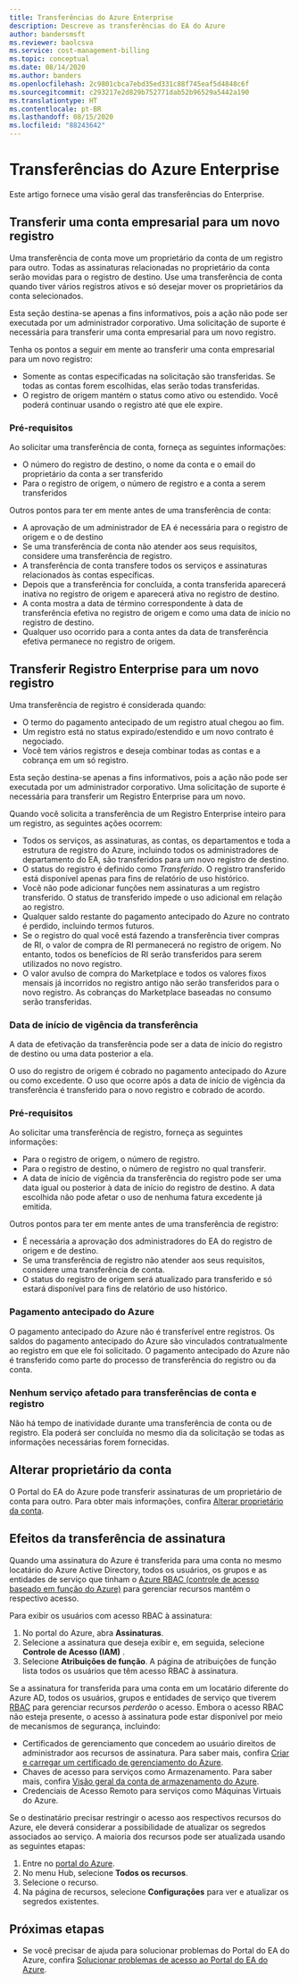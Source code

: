 ```yaml
---
title: Transferências do Azure Enterprise
description: Descreve as transferências do EA do Azure
author: bandersmsft
ms.reviewer: baolcsva
ms.service: cost-management-billing
ms.topic: conceptual
ms.date: 08/14/2020
ms.author: banders
ms.openlocfilehash: 2c9801cbca7ebd35ed331c88f745eaf5d4848c6f
ms.sourcegitcommit: c293217e2d829b752771dab52b96529a5442a190
ms.translationtype: HT
ms.contentlocale: pt-BR
ms.lasthandoff: 08/15/2020
ms.locfileid: "88243642"
---
```

# <a name="azure-enterprise-transfers"></a>Transferências do Azure Enterprise

Este artigo fornece uma visão geral das transferências do Enterprise.

## <a name="transfer-an-enterprise-account-to-a-new-enrollment"></a>Transferir uma conta empresarial para um novo registro

Uma transferência de conta move um proprietário da conta de um registro para outro. Todas as assinaturas relacionadas no proprietário da conta serão movidas para o registro de destino. Use uma transferência de conta quando tiver vários registros ativos e só desejar mover os proprietários da conta selecionados.

Esta seção destina-se apenas a fins informativos, pois a ação não pode ser executada por um administrador corporativo. Uma solicitação de suporte é necessária para transferir uma conta empresarial para um novo registro.

Tenha os pontos a seguir em mente ao transferir uma conta empresarial para um novo registro:

- Somente as contas especificadas na solicitação são transferidas. Se todas as contas forem escolhidas, elas serão todas transferidas.
- O registro de origem mantém o status como ativo ou estendido. Você poderá continuar usando o registro até que ele expire.

### <a name="prerequisites"></a>Pré-requisitos

Ao solicitar uma transferência de conta, forneça as seguintes informações:

- O número do registro de destino, o nome da conta e o email do proprietário da conta a ser transferido
- Para o registro de origem, o número de registro e a conta a serem transferidos

Outros pontos para ter em mente antes de uma transferência de conta:

- A aprovação de um administrador de EA é necessária para o registro de origem e o de destino
- Se uma transferência de conta não atender aos seus requisitos, considere uma transferência de registro.
- A transferência de conta transfere todos os serviços e assinaturas relacionados às contas específicas.
- Depois que a transferência for concluída, a conta transferida aparecerá inativa no registro de origem e aparecerá ativa no registro de destino.
- A conta mostra a data de término correspondente à data de transferência efetiva no registro de origem e como uma data de início no registro de destino.
- Qualquer uso ocorrido para a conta antes da data de transferência efetiva permanece no registro de origem.

## <a name="transfer-enterprise-enrollment-to-a-new-one"></a>Transferir Registro Enterprise para um novo registro

Uma transferência de registro é considerada quando:

- O termo do pagamento antecipado de um registro atual chegou ao fim.
- Um registro está no status expirado/estendido e um novo contrato é negociado.
- Você tem vários registros e deseja combinar todas as contas e a cobrança em um só registro.

Esta seção destina-se apenas a fins informativos, pois a ação não pode ser executada por um administrador corporativo. Uma solicitação de suporte é necessária para transferir um Registro Enterprise para um novo.

Quando você solicita a transferência de um Registro Enterprise inteiro para um registro, as seguintes ações ocorrem:

- Todos os serviços, as assinaturas, as contas, os departamentos e toda a estrutura de registro do Azure, incluindo todos os administradores de departamento do EA, são transferidos para um novo registro de destino.
- O status do registro é definido como _Transferido_. O registro transferido está disponível apenas para fins de relatório de uso histórico.
- Você não pode adicionar funções nem assinaturas a um registro transferido. O status de transferido impede o uso adicional em relação ao registro.
- Qualquer saldo restante do pagamento antecipado do Azure no contrato é perdido, incluindo termos futuros.
-    Se o registro do qual você está fazendo a transferência tiver compras de RI, o valor de compra de RI permanecerá no registro de origem. No entanto, todos os benefícios de RI serão transferidos para serem utilizados no novo registro.
-    O valor avulso de compra do Marketplace e todos os valores fixos mensais já incorridos no registro antigo não serão transferidos para o novo registro. As cobranças do Marketplace baseadas no consumo serão transferidas.

### <a name="effective-transfer-date"></a>Data de início de vigência da transferência

A data de efetivação da transferência pode ser a data de início do registro de destino ou uma data posterior a ela.

O uso do registro de origem é cobrado no pagamento antecipado do Azure ou como excedente. O uso que ocorre após a data de início de vigência da transferência é transferido para o novo registro e cobrado de acordo.

### <a name="prerequisites"></a>Pré-requisitos

Ao solicitar uma transferência de registro, forneça as seguintes informações:

- Para o registro de origem, o número de registro.
- Para o registro de destino, o número de registro no qual transferir.
- A data de início de vigência da transferência do registro pode ser uma data igual ou posterior à data de início do registro de destino. A data escolhida não pode afetar o uso de nenhuma fatura excedente já emitida.

Outros pontos para ter em mente antes de uma transferência de registro:

- É necessária a aprovação dos administradores do EA do registro de origem e de destino.
- Se uma transferência de registro não atender aos seus requisitos, considere uma transferência de conta.
- O status do registro de origem será atualizado para transferido e só estará disponível para fins de relatório de uso histórico.

### <a name="azure-prepayment"></a>Pagamento antecipado do Azure

O pagamento antecipado do Azure não é transferível entre registros. Os saldos do pagamento antecipado do Azure são vinculados contratualmente ao registro em que ele foi solicitado. O pagamento antecipado do Azure não é transferido como parte do processo de transferência do registro ou da conta.

### <a name="no-services-affected-for-account-and-enrollment-transfers"></a>Nenhum serviço afetado para transferências de conta e registro

Não há tempo de inatividade durante uma transferência de conta ou de registro. Ela poderá ser concluída no mesmo dia da solicitação se todas as informações necessárias forem fornecidas.

## <a name="change-account-owner"></a>Alterar proprietário da conta

O Portal do EA do Azure pode transferir assinaturas de um proprietário de conta para outro. Para obter mais informações, confira [Alterar proprietário da conta](ea-portal-get-started.md#change-account-owner).

## <a name="subscription-transfer-effects"></a>Efeitos da transferência de assinatura

Quando uma assinatura do Azure é transferida para uma conta no mesmo locatário do Azure Active Directory, todos os usuários, os grupos e as entidades de serviço que tinham o [Azure RBAC (controle de acesso baseado em função do Azure)](../../role-based-access-control/overview.md) para gerenciar recursos mantêm o respectivo acesso.

Para exibir os usuários com acesso RBAC à assinatura:

1. No portal do Azure, abra **Assinaturas**.
2. Selecione a assinatura que deseja exibir e, em seguida, selecione **Controle de Acesso (IAM)** .
3. Selecione **Atribuições de função**. A página de atribuições de função lista todos os usuários que têm acesso RBAC à assinatura.

Se a assinatura for transferida para uma conta em um locatário diferente do Azure AD, todos os usuários, grupos e entidades de serviço que tiverem [RBAC](../../role-based-access-control/overview.md) para gerenciar recursos _perderão_ o acesso. Embora o acesso RBAC não esteja presente, o acesso à assinatura pode estar disponível por meio de mecanismos de segurança, incluindo:

- Certificados de gerenciamento que concedem ao usuário direitos de administrador aos recursos de assinatura. Para saber mais, confira [Criar e carregar um certificado de gerenciamento do Azure](../../cloud-services/cloud-services-certs-create.md).
- Chaves de acesso para serviços como Armazenamento. Para saber mais, confira [Visão geral da conta de armazenamento do Azure](../../storage/common/storage-account-overview.md).
- Credenciais de Acesso Remoto para serviços como Máquinas Virtuais do Azure.

Se o destinatário precisar restringir o acesso aos respectivos recursos do Azure, ele deverá considerar a possibilidade de atualizar os segredos associados ao serviço. A maioria dos recursos pode ser atualizada usando as seguintes etapas:

1. Entre no [portal do Azure](https://portal.azure.com/).
2. No menu Hub, selecione **Todos os recursos**.
3. Selecione o recurso.
4. Na página de recursos, selecione **Configurações** para ver e atualizar os segredos existentes.

## <a name="next-steps"></a>Próximas etapas

- Se você precisar de ajuda para solucionar problemas do Portal do EA do Azure, confira [Solucionar problemas de acesso ao Portal do EA do Azure](ea-portal-troubleshoot.md).